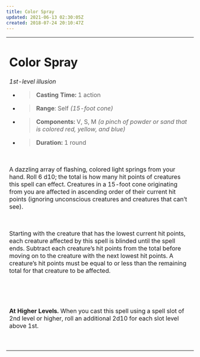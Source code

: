 ```yaml
---
title: Color Spray
updated: 2021-06-13 02:30:05Z
created: 2018-07-24 20:10:47Z
---
```


<table><tbody><tr class="odd"><td><h1 id="color-spray"><strong>Color Spray</strong></h1><p><em>1st-level illusion</em></p><ul><li><blockquote><p><strong>Casting Time:</strong> 1 action</p></blockquote></li><li><blockquote><p><strong>Range</strong>: Self <em>(15-foot cone)</em></p></blockquote></li><li><blockquote><p><strong>Components:</strong> V, S, M <em>(a pinch of powder or sand that is colored red, yellow, and blue)</em></p></blockquote></li><li><blockquote><p><strong>Duration:</strong> 1 round</p></blockquote></li></ul><p> </p><p>A dazzling array of flashing, colored light springs from your hand. Roll 6 d10; the total is how many hit points of creatures this spell can effect. Creatures in a 15-foot cone originating from you are affected in ascending order of their current hit points (ignoring unconscious creatures and creatures that can’t see).</p><p> </p><p>Starting with the creature that has the lowest current hit points, each creature affected by this spell is blinded until the spell ends. Subtract each creature’s hit points from the total before moving on to the creature with the next lowest hit points. A creature’s hit points must be equal to or less than the remaining total for that creature to be affected.</p><p> </p><p> </p><p><strong>At Higher Levels.</strong> When you cast this spell using a spell slot of 2nd level or higher, roll an additional 2d10 for each slot level above 1st.</p><p> </p></td></tr></tbody></table>